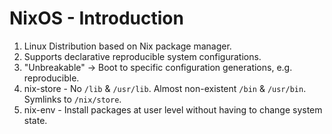 # NixOS - Introduction

1. Linux Distribution based on Nix package manager.
2. Supports declarative reproducible system configurations.
3. "Unbreakable" -> Boot to specific configuration generations, e.g. reproducible.
4. nix-store - No `/lib` & `/usr/lib`. Almost non-existent `/bin` & `/usr/bin`. Symlinks to `/nix/store`.
5. nix-env - Install packages at user level without having to change system state.